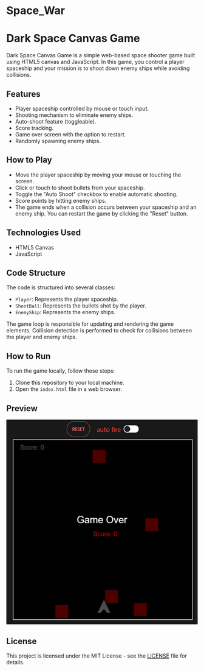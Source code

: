 # Space_War
 
# Dark Space Canvas Game

Dark Space Canvas Game is a simple web-based space shooter game built using HTML5 canvas and JavaScript. In this game, you control a player spaceship and your mission is to shoot down enemy ships while avoiding collisions.

## Features

- Player spaceship controlled by mouse or touch input.
- Shooting mechanism to eliminate enemy ships.
- Auto-shoot feature (toggleable).
- Score tracking.
- Game over screen with the option to restart.
- Randomly spawning enemy ships.

## How to Play

- Move the player spaceship by moving your mouse or touching the screen.
- Click or touch to shoot bullets from your spaceship.
- Toggle the "Auto Shoot" checkbox to enable automatic shooting.
- Score points by hitting enemy ships.
- The game ends when a collision occurs between your spaceship and an enemy ship. You can restart the game by clicking the "Reset" button.

## Technologies Used

- HTML5 Canvas
- JavaScript

## Code Structure

The code is structured into several classes:

- `Player`: Represents the player spaceship.
- `ShootBall`: Represents the bullets shot by the player.
- `EnemyShip`: Represents the enemy ships.

The game loop is responsible for updating and rendering the game elements. Collision detection is performed to check for collisions between the player and enemy ships.

## How to Run

To run the game locally, follow these steps:

1. Clone this repository to your local machine.
2. Open the `index.html` file in a web browser.

## Preview

![Dark Space Canvas Game](img.png)

## License

This project is licensed under the MIT License - see the [LICENSE](LICENSE) file for details.
